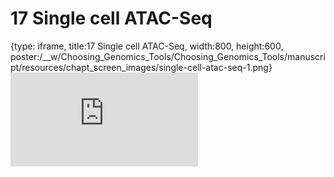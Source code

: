 # 17 Single cell ATAC-Seq
 
{type: iframe, title:17 Single cell ATAC-Seq, width:800, height:600, poster:/__w/Choosing_Genomics_Tools/Choosing_Genomics_Tools/manuscript/resources/chapt_screen_images/single-cell-atac-seq-1.png}
![](https://hutchdatascience.org/Choosing_Genomics_Tools/single-cell-atac-seq-1.html)
 

 
